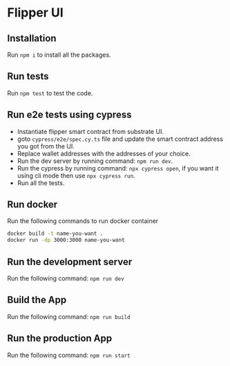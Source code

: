 # Flipper UI

## Installation

Run `npm i` to install all the packages.

## Run tests

Run `npm test` to test the code.

## Run e2e tests using cypress

 - Instantiate flipper smart contract from substrate UI.
 - goto `cypress/e2e/spec.cy.ts` file and update the smart contract address you got from the UI.
 - Replace wallet addresses with the addresses of your choice.
 - Run the dev server by running command: `npm run dev`.
 - Run the cypress by running command: `npx cypress open`, if you want it using cli mode then use `npx cypress run`.
 - Run all the tests.

## Run docker

Run the following commands to run docker container

```bash
docker build -t name-you-want .
docker run -dp 3000:3000 name-you-want
```

## Run the development server

Run the following command: `npm run dev`

## Build the App

Run the following command: `npm run build`

## Run the production App

Run the following command: `npm run start`
